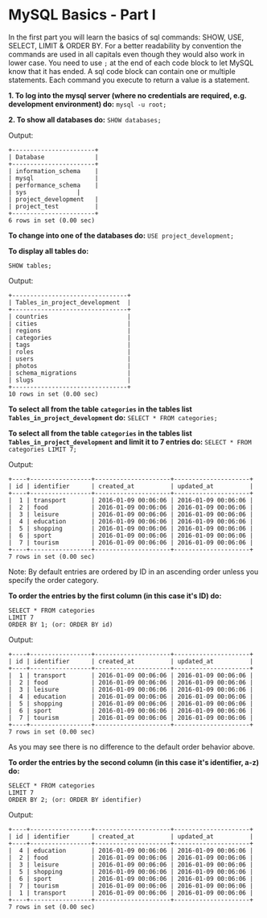 # MySQL Basics - Part I

In the first part you will learn the basics of sql commands: SHOW, USE, SELECT, LIMIT & ORDER BY. For a better readability by convention the commands are used in all capitals even though they would also work in lower case. You need to use `;` at the end of each code block to let MySQL know that it has ended. A sql code block can contain one or multiple statements. Each command you execute to return a value is a statement.

**1. To log into the mysql server (where no credentials are required, e.g. development environment) do:**
`mysql -u root;`

**2. To show all databases do:**
`SHOW databases;`

Output:
```
+-----------------------+
| Database              |
+-----------------------+
| information_schema    |
| mysql                 |
| performance_schema    |
| sys              |
| project_development   |
| project_test          |
+-----------------------+
6 rows in set (0.00 sec)
```

**To change into one of the databases do:**
`USE project_development;`

**To display all tables do:**

`SHOW tables;`

Output:
```
+--------------------------------+
| Tables_in_project_development  |
+--------------------------------+
| countries                      |
| cities                         |
| regions                        |
| categories                     |
| tags                           |
| roles                          |
| users                          |
| photos                         |                
| schema_migrations              |
| slugs                          |
+--------------------------------+
10 rows in set (0.00 sec)
```

**To select all from the table `categories` in the tables list `Tables_in_project_development` do:**
`SELECT * FROM categories;`

**To select all from the table `categories` in the tables list `Tables_in_project_development` and limit it to 7 entries do:**
`SELECT * FROM categories LIMIT 7;`

Output:
```
+----+-----------------+---------------------+---------------------+
| id | identifier      | created_at          | updated_at          |
+----+-----------------+---------------------+---------------------+
|  1 | transport       | 2016-01-09 00:06:06 | 2016-01-09 00:06:06 |
|  2 | food            | 2016-01-09 00:06:06 | 2016-01-09 00:06:06 |
|  3 | leisure         | 2016-01-09 00:06:06 | 2016-01-09 00:06:06 |
|  4 | education       | 2016-01-09 00:06:06 | 2016-01-09 00:06:06 |
|  5 | shopping        | 2016-01-09 00:06:06 | 2016-01-09 00:06:06 |
|  6 | sport           | 2016-01-09 00:06:06 | 2016-01-09 00:06:06 |
|  7 | tourism         | 2016-01-09 00:06:06 | 2016-01-09 00:06:06 |
+----+-----------------+---------------------+---------------------+
7 rows in set (0.00 sec)
```

Note: By default entries are ordered by ID in an ascending order unless you specify the order category.

**To order the entries by the first column (in this case it's ID) do:**
```
SELECT * FROM categories
LIMIT 7
ORDER BY 1; (or: ORDER BY id)
```
Output:
```
+----+-----------------+---------------------+---------------------+
| id | identifier      | created_at          | updated_at          |
+----+-----------------+---------------------+---------------------+
|  1 | transport       | 2016-01-09 00:06:06 | 2016-01-09 00:06:06 |
|  2 | food            | 2016-01-09 00:06:06 | 2016-01-09 00:06:06 |
|  3 | leisure         | 2016-01-09 00:06:06 | 2016-01-09 00:06:06 |
|  4 | education       | 2016-01-09 00:06:06 | 2016-01-09 00:06:06 |
|  5 | shopping        | 2016-01-09 00:06:06 | 2016-01-09 00:06:06 |
|  6 | sport           | 2016-01-09 00:06:06 | 2016-01-09 00:06:06 |
|  7 | tourism         | 2016-01-09 00:06:06 | 2016-01-09 00:06:06 |
+----+-----------------+---------------------+---------------------+
7 rows in set (0.00 sec)
```
As you may see there is no difference to the default order behavior above.

**To order the entries by the second column (in this case it's identifier, a-z) do:**
```
SELECT * FROM categories
LIMIT 7
ORDER BY 2; (or: ORDER BY identifier)
```
Output:
```
+----+-----------------+---------------------+---------------------+
| id | identifier      | created_at          | updated_at          |
+----+-----------------+---------------------+---------------------+
|  4 | education       | 2016-01-09 00:06:06 | 2016-01-09 00:06:06 |
|  2 | food            | 2016-01-09 00:06:06 | 2016-01-09 00:06:06 |
|  3 | leisure         | 2016-01-09 00:06:06 | 2016-01-09 00:06:06 |
|  5 | shopping        | 2016-01-09 00:06:06 | 2016-01-09 00:06:06 |
|  6 | sport           | 2016-01-09 00:06:06 | 2016-01-09 00:06:06 |
|  7 | tourism         | 2016-01-09 00:06:06 | 2016-01-09 00:06:06 |
|  1 | transport       | 2016-01-09 00:06:06 | 2016-01-09 00:06:06 |
+----+-----------------+---------------------+---------------------+
7 rows in set (0.00 sec)
```
